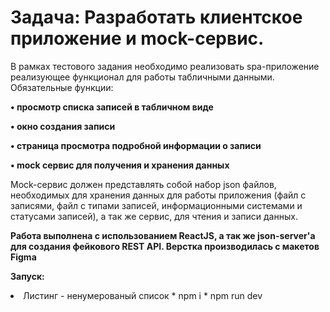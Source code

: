 # Задача: Разработать клиентское приложение и mock-сервис.

В рамках тестового задания необходимо реализовать spa-приложение реализующее функционал для работы табличными данными.
Обязательные функции:

**• просмотр списка записей в табличном виде**

**• окно создания записи**

**• страница просмотра подробной информации о записи**

**• mock сервис для получения и хранения данных**

Mock-сервис должен представлять собой набор json файлов, необходимых для хранения данных для работы приложения (файл с записями,
файл с типами записей, информационными системами и статусами записей), а так же сервис, для чтения и записи данных.

**Работа выполнена с использованием ReactJS, а так же json-server'а для создания фейкового REST API. Верстка производилась с макетов Figma**

**Запуск:**
<li> Листинг - ненумерованый список
* npm i
* npm run dev

